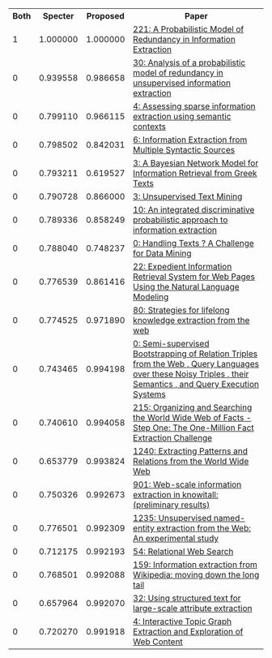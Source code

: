<html><table><tr>
<th>Both</th>
<th>Specter</th>
<th>Proposed</th>
<th>Paper</th>
</tr>
<tr>
<td>1</td>
<td>1.000000</td>
<td>1.000000</td>
<td><a href="https://www.semanticscholar.org/paper/310cd6a39b0539193561148cd9897b1953fa8b28">221: A Probabilistic Model of Redundancy in Information Extraction</a></td>
</tr>
<tr>
<td>0</td>
<td>0.939558</td>
<td>0.986658</td>
<td><a href="https://www.semanticscholar.org/paper/b88c385baf2511b85edb7f58f074452eabc2be71">30: Analysis of a probabilistic model of redundancy in unsupervised information extraction</a></td>
</tr>
<tr>
<td>0</td>
<td>0.799110</td>
<td>0.966115</td>
<td><a href="https://www.semanticscholar.org/paper/8a576d2d2c001937c71542a2c0053f9fac5a9969">4: Assessing sparse information extraction using semantic contexts</a></td>
</tr>
<tr>
<td>0</td>
<td>0.798502</td>
<td>0.842031</td>
<td><a href="https://www.semanticscholar.org/paper/8f26b591622665218bb51f7f818b68b903b44e5c">6: Information Extraction from Multiple Syntactic Sources</a></td>
</tr>
<tr>
<td>0</td>
<td>0.793211</td>
<td>0.619527</td>
<td><a href="https://www.semanticscholar.org/paper/7ea488483549e37ed358747dc489c19549a9d8dc">3: A Bayesian Network Model for Information Retrieval from Greek Texts</a></td>
</tr>
<tr>
<td>0</td>
<td>0.790728</td>
<td>0.866000</td>
<td><a href="https://www.semanticscholar.org/paper/823a68469c2f5c972e09b1fb27efce6b2238b9f1">3: Unsupervised Text Mining</a></td>
</tr>
<tr>
<td>0</td>
<td>0.789336</td>
<td>0.858249</td>
<td><a href="https://www.semanticscholar.org/paper/3369b093991fe7d687b9ff33ecaf9d037d7d59e6">10: An integrated discriminative probabilistic approach to information extraction</a></td>
</tr>
<tr>
<td>0</td>
<td>0.788040</td>
<td>0.748237</td>
<td><a href="https://www.semanticscholar.org/paper/1cecf3b2dd17f81939526c9a4d98ae37126b8998">0: Handling Texts ? A Challenge for Data Mining</a></td>
</tr>
<tr>
<td>0</td>
<td>0.776539</td>
<td>0.861416</td>
<td><a href="https://www.semanticscholar.org/paper/e40c40f5b00bbcf9ede14e1f2b3c162ed27cd39f">22: Expedient Information Retrieval System for Web Pages Using the Natural Language Modeling</a></td>
</tr>
<tr>
<td>0</td>
<td>0.774525</td>
<td>0.971890</td>
<td><a href="https://www.semanticscholar.org/paper/9a1336dfa2f4c2df080990df2eff6e2bb3389238">80: Strategies for lifelong knowledge extraction from the web</a></td>
</tr>
<tr>
<td>0</td>
<td>0.743465</td>
<td>0.994198</td>
<td><a href="https://www.semanticscholar.org/paper/9520287e6cb474c28f4a10b9b74db385d3e6dda0">0: Semi-supervised Bootstrapping of Relation Triples from the Web , Query Languages over these Noisy Triples , their Semantics , and Query Execution Systems</a></td>
</tr>
<tr>
<td>0</td>
<td>0.740610</td>
<td>0.994058</td>
<td><a href="https://www.semanticscholar.org/paper/6f06b927c37ff51ff2082e420a3ac504b54d1d58">215: Organizing and Searching the World Wide Web of Facts - Step One: The One-Million Fact Extraction Challenge</a></td>
</tr>
<tr>
<td>0</td>
<td>0.653779</td>
<td>0.993824</td>
<td><a href="https://www.semanticscholar.org/paper/92575a3c554353a27b2c0263ad7f8487d9102301">1240: Extracting Patterns and Relations from the World Wide Web</a></td>
</tr>
<tr>
<td>0</td>
<td>0.750326</td>
<td>0.992673</td>
<td><a href="https://www.semanticscholar.org/paper/9ef07373873cc0f0b940512dcdde4e7b54b0cfb0">901: Web-scale information extraction in knowitall: (preliminary results)</a></td>
</tr>
<tr>
<td>0</td>
<td>0.776501</td>
<td>0.992309</td>
<td><a href="https://www.semanticscholar.org/paper/421151fa75e40dd86414215abf29d9f2c052a2e1">1235: Unsupervised named-entity extraction from the Web: An experimental study</a></td>
</tr>
<tr>
<td>0</td>
<td>0.712175</td>
<td>0.992193</td>
<td><a href="https://www.semanticscholar.org/paper/cdb0efae2bad7e09832950423785c1da3299054e">54: Relational Web Search</a></td>
</tr>
<tr>
<td>0</td>
<td>0.768501</td>
<td>0.992088</td>
<td><a href="https://www.semanticscholar.org/paper/c4bd8e9c69c5270905a1c0eb1a87fca7a92944cb">159: Information extraction from Wikipedia: moving down the long tail</a></td>
</tr>
<tr>
<td>0</td>
<td>0.657964</td>
<td>0.992070</td>
<td><a href="https://www.semanticscholar.org/paper/01bfff84b7835a8be9a705f43e60c8010396b9eb">32: Using structured text for large-scale attribute extraction</a></td>
</tr>
<tr>
<td>0</td>
<td>0.720270</td>
<td>0.991918</td>
<td><a href="https://www.semanticscholar.org/paper/39c803431c98a893754f47b1f16faf355ab15a60">4: Interactive Topic Graph Extraction and Exploration of Web Content</a></td>
</tr>
</table></html>
